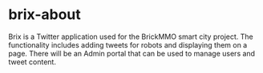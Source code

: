 # brix-about

Brix is a Twitter application used for the BrickMMO smart city project. The functionality includes adding tweets for robots and displaying them on a page. There will be an Admin portal that can be used to manage users and tweet content.
